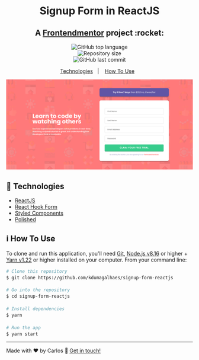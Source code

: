 <h1 align="center">
    Signup Form in ReactJS
    <br>
</h1>

<h2 align="center">
    A <a href="https://www.frontendmentor.io/home" target="_blank">Frontendmentor</a> project :rocket:
</h2>
<p align="center">
  <img alt="GitHub top language" src="https://img.shields.io/github/languages/top/kdumagalhaes/signup-form-reactjs">
  <br />
  <img alt="Repository size" src="https://img.shields.io/github/repo-size/kdumagalhaes/signup-form-reactjs">
  <br />
    <img alt="GitHub last commit" src="https://img.shields.io/github/last-commit/kdumagalhaes/signup-form-reactjs">
</p>

<p align="center">
  <a href="#rocket-technologies">Technologies</a>&nbsp;&nbsp;&nbsp;|&nbsp;&nbsp;&nbsp;
  <a href="#information_source-how-to-use">How To Use</a>&nbsp;&nbsp;&nbsp;
</p>

<img alt="Signup Form ReactJS" src="src/assets/screen-capture.webp" />

## :rocket: Technologies

-  [ReactJS](https://reactjs.org/)
-  [React Hook Form](https://react-hook-form.com/)
-  [Styled Components](https://styled-components.com/)
-  [Polished](https://polished.js.org/)

## :information_source: How To Use

To clone and run this application, you'll need [Git](https://git-scm.com), [Node.js v8.16][nodejs] or higher + [Yarn v1.22][yarn] or higher installed on your computer. From your command line:

```bash
# Clone this repository
$ git clone https://github.com/kdumagalhaes/signup-form-reactjs

# Go into the repository
$ cd signup-form-reactjs

# Install dependencies
$ yarn

# Run the app
$ yarn start
```
---

Made with ♥ by Carlos :wave: [Get in touch!](https://www.linkedin.com/in/kdumagalhaes/)

[nodejs]: https://nodejs.org/
[yarn]: https://yarnpkg.com/
[vc]: https://code.visualstudio.com/
[vceditconfig]: https://marketplace.visualstudio.com/items?itemName=EditorConfig.EditorConfig
[vceslint]: https://marketplace.visualstudio.com/items?itemName=dbaeumer.vscode-eslint
